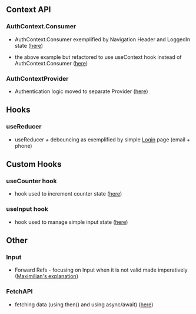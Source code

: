 


## Context API

### AuthContext.Consumer 
* AuthContext.Consumer exemplified by Navigation Header and LoggedIn state ([here](https://github.com/rudnickimaciej/react-complete-guide/commit/604b346966dd261fc59043a44856cdb77deb4e19))

- the above example but refactored to use useContext hook instead of AuthContext.Consumer ([here](https://github.com/rudnickimaciej/react-complete-guide/commit/cd68c1614f623dfcd499779d6d516114721d13dd))


### AuthContextProvider
- Authentication logic moved to separate Provider ([here](https://github.com/rudnickimaciej/react-complete-guide/commit/08344bb0affd26c8b0607b3cd878f2fb54600d8b#diff-e6045823a5fa50d98273de5dea5c66f3ab39bc0cb6d7e808268c5804141db0de))




## Hooks
### useReducer
* useReducer + debouncing as exemplified by simple [Login](https://github.com/rudnickimaciej/react-complete-guide/blob/sideEffects_reducers_contextapi/react-complete-guide/src/components/Login/Login.js) page (email + phone)  


## Custom Hooks
### useCounter hook
* hook used to increment counter state ([here](https://github.com/rudnickimaciej/react-complete-guide/commit/c33eea8cedf85f7bc1b497950b3e84a7d527f339#diff-e7dd82ddcda3f5e7e9e2ccbe1f80a505dc4d91789e7678526f051c7c8ba118f8))

### useInput hook
* hook used to manage simple input state ([here](https://github.com/rudnickimaciej/react-complete-guide/commit/cc2242e5e23bb53297bbaef865bfde9e8ad7095f#diff-d0a68606edaa13cdf425d628c33b7192fd78e62b13daecf87a4e94dbd67a7ba9))


## Other

### Input 
- Forward Refs -  focusing on Input when it is not valid made imperatively ([Maximilian's explanation](https://www.udemy.com/course/react-the-complete-guide-incl-redux/learn/lecture/25599276#overview))


### FetchAPI
- fetching data (using then() and using async/await)  ([here](https://github.com/rudnickimaciej/react-complete-guide/commit/5ee7f6a8ddfe6db42e5988e1337f5131166f0631#diff-7692de8d345cc87d0bcebff6808b322003d5cf2c334578541dcc3034c9f14eb2))

